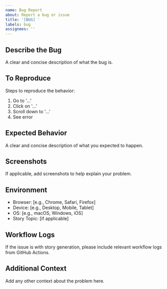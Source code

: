 ```yaml
---
name: Bug Report
about: Report a bug or issue
title: '[BUG] '
labels: bug
assignees: ''
---
```


## Describe the Bug
A clear and concise description of what the bug is.

## To Reproduce
Steps to reproduce the behavior:
1. Go to '...'
2. Click on '...'
3. Scroll down to '...'
4. See error

## Expected Behavior
A clear and concise description of what you expected to happen.

## Screenshots
If applicable, add screenshots to help explain your problem.

## Environment
- Browser: [e.g., Chrome, Safari, Firefox]
- Device: [e.g., Desktop, Mobile, Tablet]
- OS: [e.g., macOS, Windows, iOS]
- Story Topic: [if applicable]

## Workflow Logs
If the issue is with story generation, please include relevant workflow logs from GitHub Actions.

## Additional Context
Add any other context about the problem here.

